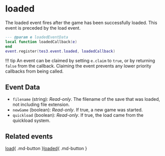 # loaded
<div class="search_terms" style="display: none">loaded</div>

<!---
	This file is autogenerated. Do not edit this file manually. Your changes will be ignored.
	More information: https://github.com/MWSE/MWSE/tree/master/docs
-->

The loaded event fires after the game has been successfully loaded. This event is preceded by the load event.

```lua
--- @param e loadedEventData
local function loadedCallback(e)
end
event.register(tes3.event.loaded, loadedCallback)
```

!!! tip
	An event can be claimed by setting `e.claim` to `true`, or by returning `false` from the callback. Claiming the event prevents any lower priority callbacks from being called.

## Event Data

* `filename` (string): *Read-only*. The filename of the save that was loaded, not including file extension.
* `newGame` (boolean): *Read-only*. If true, a new game was started.
* `quickload` (boolean): *Read-only*. If true, the load came from the quickload system.


## Related events

[load](../load/){ .md-button }[loaded](../loaded/){ .md-button }

